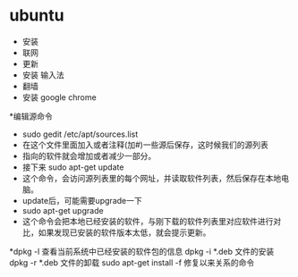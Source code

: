 # ubuntu 
* 安装
* 联网
* 更新
* 安装 输入法
* 翻墙
* 安装 google chrome


*编辑源命令
* sudo gedit /etc/apt/sources.list
* 在这个文件里面加入或者注释(加#)一些源后保存，这时候我们的源列表
* 指向的软件就会增加或者减少一部分。
* 接下来 sudo apt-get update
* 这个命令，会访问源列表里的每个网址，并读取软件列表，然后保存在本地电脑。
* update后，可能需要upgrade一下
* sudo apt-get upgrade
* 这个命令会把本地已经安装的软件，与刚下载的软件列表里对应软件进行对比，如果发现已安装的软件版本太低，就会提示更新。

*dpkg -l 查看当前系统中已经安装的软件包的信息
dpkg -i *.deb 文件的安装
dpkg -r *.deb 文件的卸载
sudo apt-get install -f 修复以来关系的命令


